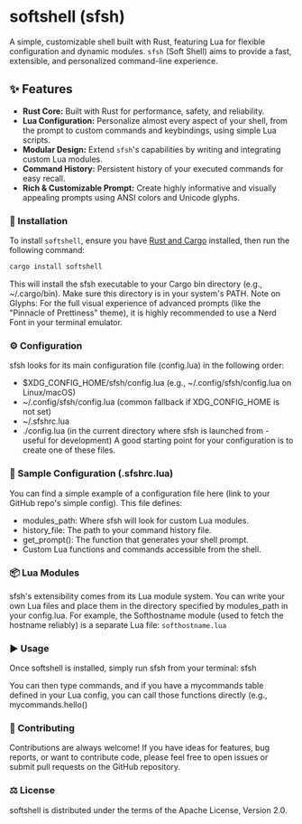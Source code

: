 # softshell (sfsh)

A simple, customizable shell built with Rust, featuring Lua for flexible configuration and dynamic modules. `sfsh` (Soft Shell) aims to provide a fast, extensible, and personalized command-line experience.

## ✨ Features

* **Rust Core:** Built with Rust for performance, safety, and reliability.
* **Lua Configuration:** Personalize almost every aspect of your shell, from the prompt to custom commands and keybindings, using simple Lua scripts.
* **Modular Design:** Extend `sfsh`'s capabilities by writing and integrating custom Lua modules.
* **Command History:** Persistent history of your executed commands for easy recall.
* **Rich & Customizable Prompt:** Create highly informative and visually appealing prompts using ANSI colors and Unicode glyphs.

### 🚀 Installation

To install `softshell`, ensure you have [Rust and Cargo](https://rustup.rs/) installed, then run the following command:

```bash
cargo install softshell
```

This will install the sfsh executable to your Cargo bin directory (e.g., ~/.cargo/bin). Make sure this directory is in your system's PATH.
Note on Glyphs: For the full visual experience of advanced prompts (like the "Pinnacle of Prettiness" theme), it is highly recommended to use a Nerd Font in your terminal emulator.

### ⚙️ Configuration
sfsh looks for its main configuration file (config.lua) in the following order:
 * $XDG_CONFIG_HOME/sfsh/config.lua (e.g., ~/.config/sfsh/config.lua on Linux/macOS)
 * ~/.config/sfsh/config.lua (common fallback if XDG_CONFIG_HOME is not set)
 * ~/.sfshrc.lua
 * ./config.lua (in the current directory where sfsh is launched from - useful for development)
A good starting point for your configuration is to create one of these files.

### 📄 Sample Configuration (.sfshrc.lua)
You can find a simple example of a configuration file here (link to your GitHub repo's simple config).
This file defines:
 * modules_path: Where sfsh will look for custom Lua modules.
 * history_file: The path to your command history file.
 * get_prompt(): The function that generates your shell prompt.
 * Custom Lua functions and commands accessible from the shell.

### 📦 Lua Modules
sfsh's extensibility comes from its Lua module system. You can write your own Lua files and place them in the directory specified by modules_path in your config.lua.
For example, the Softhostname module (used to fetch the hostname reliably) is a separate Lua file:
``softhostname.lua``
 
### ▶️ Usage
Once softshell is installed, simply run sfsh from your terminal:
sfsh

You can then type commands, and if you have a mycommands table defined in your Lua config, you can call those functions directly (e.g., mycommands.hello()

### 🤝 Contributing
Contributions are always welcome! If you have ideas for features, bug reports, or want to contribute code, please feel free to open issues or submit pull requests on the GitHub repository.

### ⚖️ License
softshell is distributed under the terms of the Apache License, Version 2.0.